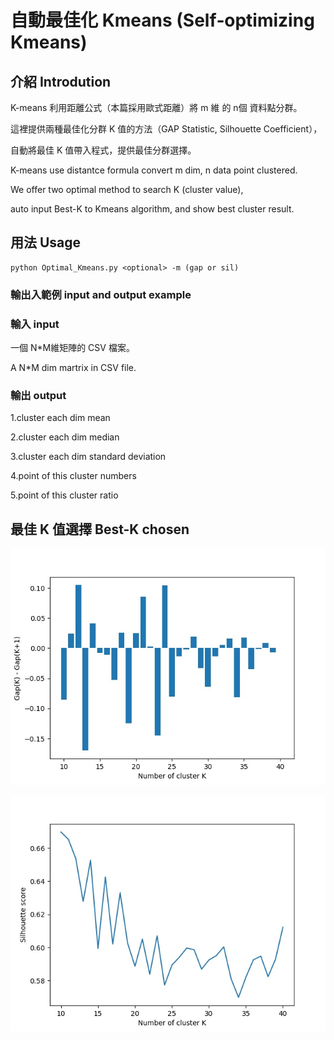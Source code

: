 # 自動最佳化 Kmeans  (Self‑optimizing Kmeans)

## 介紹 Introdution

K-means 利用距離公式（本篇採用歐式距離）將 m 維 的 n個 資料點分群。

這裡提供兩種最佳化分群 K 值的方法（GAP Statistic, Silhouette Coefficient），

自動將最佳 K 值帶入程式，提供最佳分群選擇。

K-means use distantce formula convert m dim, n data point clustered.

We offer two optimal method to search K (cluster value),

auto input Best-K to Kmeans algorithm, and show best cluster result.


## 用法 Usage

    python Optimal_Kmeans.py <optional> -m (gap or sil)

### 輸出入範例 input and output example

### 輸入 input

一個 N*M維矩陣的 CSV 檔案。

A N*M dim martrix in CSV file.

### 輸出 output

1.cluster each dim mean

2.cluster each dim median

3.cluster each dim standard deviation

4.point of this cluster numbers

5.point of this cluster ratio


## 最佳 K 值選擇 Best-K chosen

![Image](https://github.com/wuyiulin/OptimalKmeans/blob/main/img/GSS.jpeg)

![Image](https://github.com/wuyiulin/OptimalKmeans/blob/main/img/sil.jpeg)

